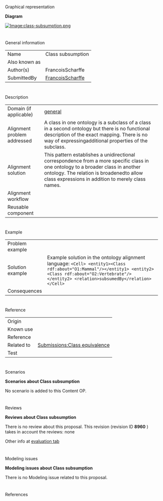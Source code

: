 # 

 Graphical representation



__Diagram__ 





[![Image:class-subsumption.png](../images/6/60/Class-subsumption.png)](../Image/Class-subsumption.png "Image:class-subsumption.png")





# 

 General information




|  |  |
| --- | --- |
|  Name  |  Class subsumption  |
|  Also known as  |  |
|  Author(s)  |  FrancoisScharffe  |
|  SubmittedBy  | [FrancoisScharffe](../User/FrancoisScharffe "User:FrancoisScharffe")  |



  





# 

 Description




|  |  |
| --- | --- |
|  Domain (if applicable)  | [general](http://ontologydesignpatterns.org/wiki/index.php?title=General&action=edit&redlink=1 "General (not yet written)")  |
|  Alignment problem addressed  |  A class in one ontology is a subclass of a class in a second ontology but there is  no functional description of the exact mapping. There is no way of expressingadditional properties of the subclass.  |
|  Alignment solution  |  This pattern establishes a unidirectional correspondence from a more specific class  in one ontology to a broader class in another ontology. The relation is broadenedto allow class expressions in addition to merely class names.  |
|  Alignment workflow  |  |
|  Reusable component  |  |



  





# 

 Example




|  |  |
| --- | --- |
|  Problem example  |  |
|  Solution example  |  Example solution in the ontology alignment language: ```<Cell> <entity1><Class rdf:about="O1:Mammal"/></entity1> <entity2><Class rdf:about="O2:Vertebrate"/></entity2> <relation>subsumedBy</relation></Cell>``` |
|  Consequences  |  |



  





# 

 Reference




|  |  |
| --- | --- |
|  Origin  |  |
|  Known use  |  |
|  Reference  |  |
|  Related to  | [Submissions:Class equivalence](../Submissions/Class_equivalence "Submissions:Class equivalence")  |
|  Test  |  |



  





# 

 Scenarios




__Scenarios about Class subsumption__ 


 No scenario is added to this Content OP.
 




# 

 Reviews




__Reviews about Class subsumption__ 


 There is no review about this proposal.
This revision (revision ID
 __8960__ 
 ) takes in account the reviews: none
 



 Other info at
 [evaluation tab](http://ontologydesignpatterns.org/wiki/index.php?title=Submissions:Class_subsumption&action=evaluation "http://ontologydesignpatterns.org/wiki/index.php?title=Submissions:Class_subsumption&action=evaluation") 





  





# 

 Modeling issues




__Modeling issues about Class subsumption__ 


 There is no Modeling issue related to this proposal.
 




  





# 

 References
